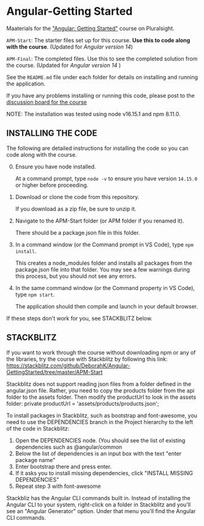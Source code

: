 # Angular-Getting Started

Maaterials for the ["Angular: Getting Started"](http://bit.ly/Angular-GettingStarted) course on Pluralsight.

`APM-Start`: The starter files set up for this course. **Use this to code along with the course**. (Updated for <i>Angular version 14</i>)

`APM-Final`: The completed files. Use this to see the completed solution from the course. (Updated for <i>Angular version 14 </i>)

See the `README.md` file under each folder for details on installing and running the application.

If you have any problems installing or running this code, please post to the [discussion board for the course](https://app.pluralsight.com/library/courses/angular-2-getting-started-update/discussion)

NOTE: The installation was tested using node v16.15.1 and npm 8.11.0.

## INSTALLING THE CODE

The following are detailed instructions for installing the code so you can code along with the course.

0) Ensure you have node installed.

   At a command prompt, type `node -v` to ensure you have version `14.15.0` or higher before proceeding.

1) Download or clone the code from this repository.

   If you download as a zip file, be sure to unzip it.

2) Navigate to the APM-Start folder (or APM folder if you renamed it).

   There should be a package.json file in this folder.

3) In a command window (or the Command prompt in VS Code), type `npm install`.

   This creates a node_modules folder and installs all packages from the package.json file into that folder. You may see a few warnings during this process, but you should not see any errors.
   
4) In the same command window (or the Command property in VS Code), type `npm start`.

   The application should then compile and launch in your default browser.
   
If these steps don't work for you, see STACKBLITZ below.

## STACKBLITZ

If you want to work through the course without downloading npm or any of the libraries, try the course with Stackblitz by following this link: https://stackblitz.com/github/DeborahK/Angular-GettingStarted/tree/master/APM-Start

Stackblitz does not support reading json files from a folder defined in the angular.json file. Rather, you need to copy the products folder from the api folder to the assets folder. Then modify the productUrl to look in the assets folder: private productUrl = 'assets/products/products.json';

To install packages in Stackblitz, such as bootstrap and font-awesome, you need to use the DEPENDENCIES branch in the Project hierarchy to the left of the code in Stackblitz:
1) Open the DEPENDENCIES node. (You should see the list of existing dependencies such as @angular/common
2) Below the list of dependencies is an input box with the text "enter package name"
3) Enter bootstrap there and press enter.
4) If it asks you to install missing dependencies, click "INSTALL MISSING DEPENDENCIES"
5) Repeat step 3 with font-awesome

Stackbliz has the Angular CLI commands built in. Instead of installing the Angular CLI to your system, right-click on a folder in Stackblitz and you'll see an "Angular Generator" option. Under that menu you'll find the Angular CLI commands.
